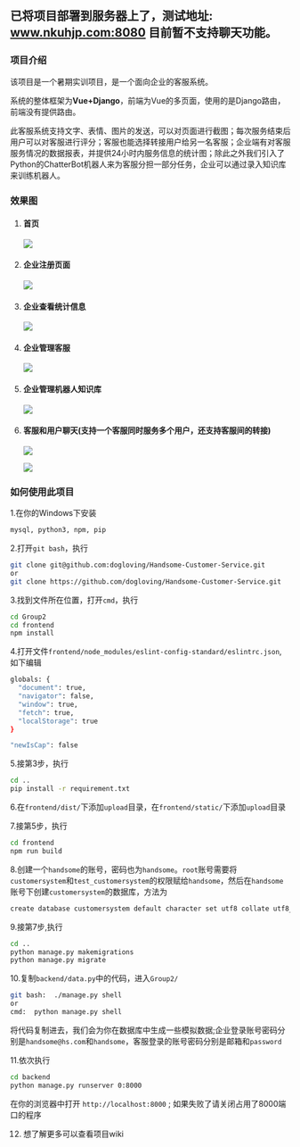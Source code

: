 ## 已将项目部署到服务器上了，测试地址: www.nkuhjp.com:8080 目前暂不支持聊天功能。
### 项目介绍

该项目是一个暑期实训项目，是一个面向企业的客服系统。

系统的整体框架为**Vue+Django**，前端为Vue的多页面，使用的是Django路由，前端没有提供路由。

此客服系统支持文字、表情、图片的发送，可以对页面进行截图；每次服务结束后用户可以对客服进行评分；客服也能选择转接用户给另一名客服；企业端有对客服服务情况的数据报表，并提供24小时内服务信息的统计图；除此之外我们引入了Python的ChatterBot机器人来为客服分担一部分任务，企业可以通过录入知识库来训练机器人。

### 效果图

1. #### 首页

   ![](https://raw.githubusercontent.com/dogloving/Handsome-Customer-Service/master/frontend/static/img/render1.png)

2. #### 企业注册页面

   ![](https://raw.githubusercontent.com/dogloving/Handsome-Customer-Service/master/frontend/static/img/render2.png)

3. #### 企业查看统计信息

   ![](https://raw.githubusercontent.com/dogloving/Handsome-Customer-Service/master/frontend/static/img/render3.png)

4. #### 企业管理客服

   ![](https://raw.githubusercontent.com/dogloving/Handsome-Customer-Service/master/frontend/static/img/render7.png)

5. #### 企业管理机器人知识库

   ![](https://raw.githubusercontent.com/dogloving/Handsome-Customer-Service/master/frontend/static/img/render4.png)

6. #### 客服和用户聊天(支持一个客服同时服务多个用户，还支持客服间的转接)

   ![](https://raw.githubusercontent.com/dogloving/Handsome-Customer-Service/master/frontend/static/img/render5.png)

   ![](https://raw.githubusercontent.com/dogloving/Handsome-Customer-Service/master/frontend/static/img/render6.png)

### 如何使用此项目

1.在你的Windows下安装

```bash
mysql, python3, npm, pip
```
2.打开`git bash`，执行
```bash
git clone git@github.com:dogloving/Handsome-Customer-Service.git
or
git clone https://github.com/dogloving/Handsome-Customer-Service.git
```
3.找到文件所在位置，打开`cmd`，执行
```bash
cd Group2
cd frontend
npm install
```
4.打开文件`frontend/node_modules/eslint-config-standard/eslintrc.json`, 如下编辑
```bash
globals: {
  "document": true,
  "navigator": false,
  "window": true,
  "fetch": true,
  "localStorage": true
}
```
```bash
"newIsCap": false
```
5.接第3步，执行
```bash
cd ..
pip install -r requirement.txt
```
6.在`frontend/dist/`下添加`upload`目录，在`frontend/static/`下添加`upload`目录

7.接第5步，执行
```bash
cd frontend
npm run build
```
8.创建一个`handsome`的账号，密码也为`handsome`。`root`账号需要将`customersystem`和`test_customersystem`的权限赋给`handsome`，然后在`handsome`账号下创建`customersystem`的数据库，方法为
```bash
create database customersystem default character set utf8 collate utf8_unicode_ci;
```
9.接第7步,执行
```bash
cd ..
python manage.py makemigrations
python manage.py migrate
```
10.复制`backend/data.py`中的代码，进入`Group2/`
```bash
git bash:  ./manage.py shell
or
cmd:  python manage.py shell
```
将代码复制进去，我们会为你在数据库中生成一些模拟数据;企业登录账号密码分别是`handsome@hs.com`和`handsome`，客服登录的账号密码分别是邮箱和`password`

11.依次执行
```bash
cd backend
python manage.py runserver 0:8000
```
在你的浏览器中打开 `http://localhost:8000` ; 如果失败了请关闭占用了8000端口的程序

12. 想了解更多可以查看项目wiki
